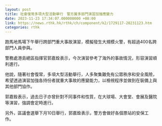 ```yaml
---
layout: post
title: 社會復常多項大型活動舉行　警方冀多部門演習加強應變力
date: 2023-11-23 17:34:07.000000000 +08:00
link: https://news.rthk.hk/rthk/ch/component/k2/1729117-20231123.htm
categories: rthk
---
```


跑馬地馬場下午舉行跨部門重大事故演習，模擬發生大規模火警，有超過400名跨部門人員參與。

警務處港島總區指揮官郭嘉銓表示，今次演習參考了海外的事故情況，形容演習順利進行。

他說，隨著社會復常，多項大型活動舉行，人多聚集難免有公眾秩序和安全風險，希望透過演習加強各持份者就重大事故的應變能力，以檢視程序並做到在裝備上與其他部門協作。

郭嘉銓表示，過去日子亦曾針對不同事件和性質，在大球場、大會堂、會展及醫院等演習，強調會定時進行。

另外，區議會選舉下月10日舉行，郭嘉銓表示，警方會做好各個票站的安保工作。
